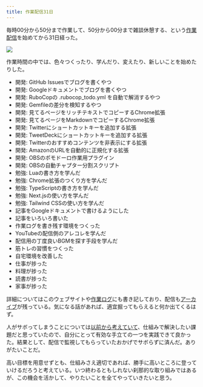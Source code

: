 ```yaml
---
title: 作業配信31日
---
```

毎時00分から50分まで作業して、50分から00分まで雑談休憩する、という[作業配信](https://www.youtube.com/c/r7kamura)を始めてから31日経った。

![](https://lh3.googleusercontent.com/docs/ADP-6oEBuYDbppXgnXud9MVnJDgwYRD1Wiv-fzlFn40kKhB1e11st9WHK01jgxdQveuKQT3dwASy46XdS5tWPl8Rtbm5mpAogaBeAvXw6yn8oRLDy2vryDjPPdR6oeToJtjKJj-U9uvd0z2CmNK7QRT9sfC7EorC99-M_RTe4gnpcl-AAwmJN-1_KptBxkKWTR1DHLvFIZw9cuIlrSWUhCM3M9cJNOAsCSfKiQlT3y-DGI2nvsMT0KEzGe6bKEYeUdwbj6epkWlX6ymjbm5oShSxIPdzLU29kj42x-3ocJm8cAXvVeObHbh0R7MtK3Mx9uIkX3uIdZUIzRDBawqamDm3kAiMn5CU7XYzZB9YYngWNqYm1Uotu4n09Xd4t88T3ki9oNPAV2CxdyhIoV2-v8cIV4JQndW_jpKKpdI6yymd3PIJRwNr5hjfltidmer4Sr2zo6PG_oUBNte2cLfEeuC32OCLbiABkAIz7zdEv4YsQDH-ZvqV9QI0GlIzTcbfa3uLlLC-RSn26PMiSRxvX_6SlzCKf2WkDpGAxBQJDwmKzl1bgUSG4ndrHWCWziPU1KYRi658yELXV92mEzDO3zSufcJVGb27A2c66YQHOqf2t3eSlL09WDeXji_Uac-mG87OK2oAUWAUCexX4Ht56T26aP152fYq3J4Aumv4K6UXLV-1XOdsYgkX1zgk4ekeMWqNN_ZDiGsT01lGndmzIcNbA93yQWv7YFb61I3_qp7CcI8WOTIxgAANWaOcQZI4wISemlTB2hs5Fe03o25JlS0vpbdi05v58o90s5G4wGJFdGLnIflcVT8DhTOSItSsujvrD4jseLV1fd77eRHAt-4n_dKUh0925H2X48ssLWtMDS4lSr4mLxjaOC6mPNF976RIibz6s97E1RtWwgVa_CAgLQ2tbV5Si_HZp3LSTHTLReUarTDxeU60M4drazDI_I1F90GhQvDy2vSoH3Q57QsOjsmNrIckzOlZ64J2-FcPbPnoa2qZDg0jef7uRV7F9CBFEMiCBqH_3rjgPLfDPB6x8AcOoiu0veSadWp_NykBq3q_u5-IDdioFKBL8nkJIipW0M6IImm55eX2LyIJfVpUsCbm1cOB23ku21fgsbUBP49_NiKNAgt4KrmaYJ0ovpwyn8SSLTDQxwux1izqtWgvRWDmHhYbd9SmgQMerigO28v09tFuFyUpI_P4hBEmbjSNaKQsI_JKuUh31MXd6TqWiAm93NKOlF0VgVrFYC11Z6oPDcYt)

作業時間の中では、色々つくったり、学んだり、変えたり、新しいことを始めたりした。

*   開発: GitHub Issuesでブログを書くやつ
*   開発: Googleドキュメントでブログを書くやつ
*   開発: RuboCopの .rubocop\_todo.yml を自動で解消するやつ
*   開発: Gemfileの差分を検知するやつ
*   開発: 見てるページをリッチテキストでコピーするChrome拡張
*   開発: 見てるページをMarkdownでコピーするChrome拡張
*   開発: Twitterにショートカットキーを追加する拡張
*   開発: TweetDeckにショートカットキーを追加する拡張
*   開発: Twitterのおすすめコンテンツを非表示にする拡張
*   開発: AmazonのURLを自動的に正規化する拡張
*   開発: OBSのポモドーロ作業用プラグイン
*   開発: OBSの自動チャプター分割スクリプト
*   勉強: Luaの書き方を学んだ
*   勉強: Chrome拡張のつくり方を学んだ
*   勉強: TypeScriptの書き方を学んだ
*   勉強: Next.jsの使い方を学んだ
*   勉強: Tailwind CSSの使い方を学んだ
*   記事をGoogleドキュメントで書けるようにした
*   記事をいろいろ書いた
*   作業ログを書き残す環境をつくった
*   YouTubeの配信側のアレコレを学んだ
*   配信用の丁度良いBGMを探す手段を学んだ
*   筋トレの習慣をつくった
*   自宅環境を改善した
*   仕事が捗った
*   料理が捗った
*   読書が捗った
*   家事が捗った

詳細についてはこのウェブサイトや[作業ログ](https://r7kamura.github.io/diary/)にも書き記しており、配信も[アーカイブ](https://www.youtube.com/c/r7kamura)が残っている。気になる話があれば、適宜掘ってもらえると何か出てくるはず。

人がサボってしまうことについては[以前から考えていて](https://twitter.com/r7kamura/status/1529728163068395521)、仕組みで解決したい課題だと思っていたので、自分にとって有効な手立ての一つを実践できて良かった。結果として、配信で監視してもらっていたおかげでサボらずに済んだ。ありがたいことだ。

高い目標を用意せずとも、仕組みさえ適切であれば、勝手に高いところに登っていけるだろうと考えている。いつ終わるともしれない刹那的な取り組みではあるが、この機会を活かして、やりたいことを全てやっていきたいと思う。
